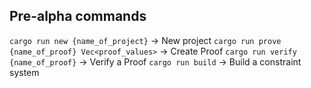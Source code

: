 
## Pre-alpha commands

`cargo run new {name_of_project}` -> New project
`cargo run prove {name_of_proof} Vec<proof_values>` -> Create Proof
`cargo run verify {name_of_proof}` -> Verify a Proof
`cargo run build` -> Build a constraint system 